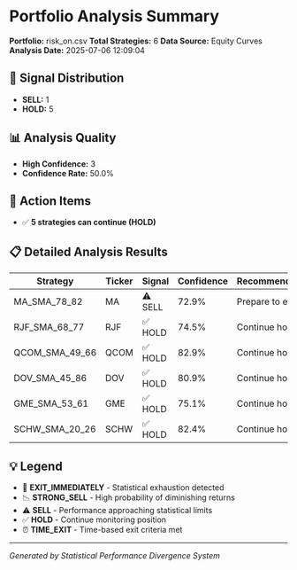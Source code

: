 # Portfolio Analysis Summary

**Portfolio:** risk_on.csv
**Total Strategies:** 6
**Data Source:** Equity Curves
**Analysis Date:** 2025-07-06 12:09:04

## 🎯 Signal Distribution

- **SELL:** 1
- **HOLD:** 5

## 📊 Analysis Quality

- **High Confidence:** 3
- **Confidence Rate:** 50.0%

## 🚨 Action Items

- ✅ **5 strategies can continue (HOLD)**

## 📋 Detailed Analysis Results

| Strategy       | Ticker | Signal  | Confidence | Recommendation   |
| -------------- | ------ | ------- | ---------- | ---------------- |
| MA_SMA_78_82   | MA     | ⚠️ SELL | 72.9%      | Prepare to exit  |
| RJF_SMA_68_77  | RJF    | ✅ HOLD | 74.5%      | Continue holding |
| QCOM_SMA_49_66 | QCOM   | ✅ HOLD | 82.9%      | Continue holding |
| DOV_SMA_45_86  | DOV    | ✅ HOLD | 80.9%      | Continue holding |
| GME_SMA_53_61  | GME    | ✅ HOLD | 75.1%      | Continue holding |
| SCHW_SMA_20_26 | SCHW   | ✅ HOLD | 82.4%      | Continue holding |

## 💡 Legend

- 🚨 **EXIT_IMMEDIATELY** - Statistical exhaustion detected
- 📉 **STRONG_SELL** - High probability of diminishing returns
- ⚠️ **SELL** - Performance approaching statistical limits
- ✅ **HOLD** - Continue monitoring position
- ⏰ **TIME_EXIT** - Time-based exit criteria met

---

_Generated by Statistical Performance Divergence System_
